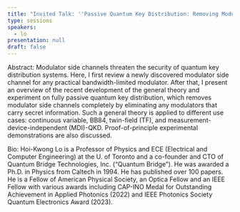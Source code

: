 ```yaml
---
title: "Invited Talk: ''Passive Quantum Key Distribution: Removing Modulator Side-Channel''"
type: sessions
speakers:
  - lo
presentation: null
draft: false
---
```

Abstract: Modulator side channels threaten the security of quantum key distribution systems. Here, I first review a newly discovered modulator side channel for any practical bandwidth-limited modulator. After that, I present an overview of the recent development of the general theory and experiment on fully passive quantum key distribution, which removes modulator side channels completely by eliminating any modulators that carry secret information. Such a general theory is applied to different use cases: continuous variable, BB84, twin-field (TF), and measurement-device-independent (MDI)-QKD. Proof-of-principle experimental demonstrations are also discussed.

Bio: Hoi-Kwong Lo is a Professor of Physics and ECE (Electrical and Computer Engineering) at the U. of Toronto and a co-founder and CTO of Quantum Bridge Technologies, Inc. (“Quantum Bridge”). He was awarded a Ph.D. in Physics from Caltech in 1994. He has published over 100 papers. He is a Fellow of American Physical Society, an Optica Fellow and an IEEE Fellow with various awards including CAP-INO Medal for Outstanding Achievement in Applied Photonics (2022) and IEEE Photonics Society Quantum Electronics Award (2023).



<!-- fields to use above: -->
<!-- videoId: "Vfl9pPh6ipI" -->
<!-- presentation: "/slides/invited-MargaridaPereira.pdf" -->
